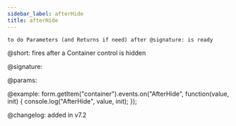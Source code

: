 ```yaml
---
sidebar_label: afterHide
title: afterHide
---
```


`to do Parameters (and Returns if need) after @signature: is ready`

@short: fires after a Container control is hidden

@signature:

@params:

@example: form.getItem("container").events.on("AfterHide", function(value, init) {
    console.log("AfterHide", value, init);
});

@changelog: added in v7.2
